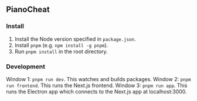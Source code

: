 ## PianoCheat

### Install

1. Install the Node version specified in `package.json`.
2. Install `pnpm` (e.g. `npm install -g pnpm`).
3. Run `pnpm install` in the root directory.

### Development

Window 1: `pnpm run dev`. This watches and builds packages.
Window 2: `pnpm run frontend`. This runs the Next.js frontend.
Window 3: `pnpm run app`. This runs the Electron app which connects to the Next.js app at localhost:3000.
